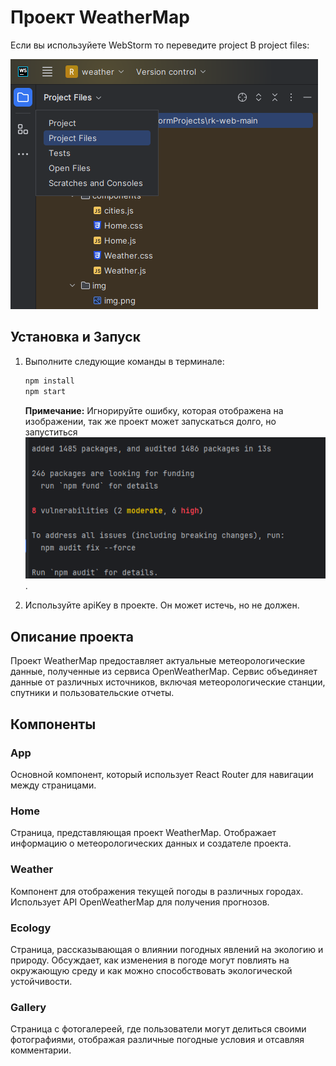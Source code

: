 # Проект WeatherMap
Если вы используйете WebStorm то переведите project В project files:

![img.png](img.png)

## Установка и Запуск

1. Выполните следующие команды в терминале:

    ```bash
    npm install
    npm start
    ```

   **Примечание:** Игнорируйте ошибку, которая отображена на изображении, так же проект может запускаться долго, но запуститься ![img.png](error.png).

2. Используйте apiKey в проекте. Он может истечь, но не должен.

## Описание проекта

Проект WeatherMap предоставляет актуальные метеорологические данные, полученные из сервиса OpenWeatherMap. Сервис объединяет данные от различных источников, включая метеорологические станции, спутники и пользовательские отчеты.

## Компоненты

### App

Основной компонент, который использует React Router для навигации между страницами.

### Home

Страница, представляющая проект WeatherMap. Отображает информацию о метеорологических данных и создателе проекта.

### Weather

Компонент для отображения текущей погоды в различных городах. Использует API OpenWeatherMap для получения прогнозов.

### Ecology

Страница, рассказывающая о влиянии погодных явлений на экологию и природу. Обсуждает, как изменения в погоде могут повлиять на окружающую среду и как можно способствовать экологической устойчивости.

### Gallery

Страница с фотогалереей, где пользователи могут делиться своими фотографиями, отображая различные погодные условия и отсавляя комментарии.

